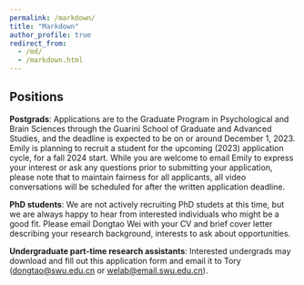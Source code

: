 ```yaml
---
permalink: /markdown/
title: "Markdown"
author_profile: true
redirect_from: 
  - /md/
  - /markdown.html
---
```


## Positions

**Postgrads**: Applications are to the Graduate Program in Psychological and Brain Sciences through the Guarini School of Graduate and Advanced Studies, and the deadline is expected to be on or around December 1, 2023. Emily is planning to recruit a student for the upcoming (2023) application cycle, for a fall 2024 start. While you are welcome to email Emily to express your interest or ask any questions prior to submitting your application, please note that to maintain fairness for all applicants, all video conversations will be scheduled for after the written application deadline.

**PhD students**: We are not actively recruiting PhD studets at this time, but we are always happy to hear from interested individuals who might be a good fit. Please email Dongtao Wei with your CV and brief cover letter describing your research background, interests to ask about opportunities.

**Undergraduate part-time research assistants**: Interested undergrads may download and fill out this application form and email it to Tory (dongtao@swu.edu.cn or welab@email.swu.edu.cn).